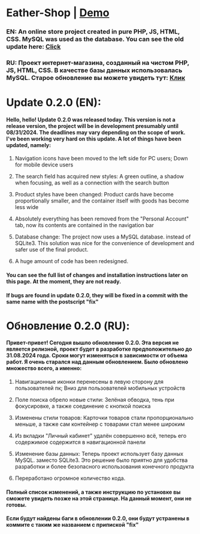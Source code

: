 # Eather-Shop | [Demo](http://185.117.152.16/index.php)
### EN: An online store project created in pure PHP, JS, HTML, CSS. MySQL was used as the database. You can see the old update here: [Click](https://github.com/LuckyDevv/Eather-Shop/blob/main/markdown/Update_0_1_2.md)

### RU: Проект интернет-магазина, созданный на чистом PHP, JS, HTML, CSS. В качестве базы данных использовалась MySQL. Старое обновление вы можете увидеть тут: [Клик](https://github.com/LuckyDevv/Eather-Shop/blob/main/markdown/Update_0_1_2.md)

# Update 0.2.0 (EN):
#### Hello, hello! Update 0.2.0 was released today. This version is not a release version, the project will be in development presumably until 08/31/2024. The deadlines may vary depending on the scope of work. I've been working very hard on this update. A lot of things have been updated, namely:

1. Navigation icons have been moved to the left side for PC users; Down for mobile device users

2. The search field has acquired new styles: A green outline, a shadow when focusing, as well as a connection with the search button

3. Product styles have been changed: Product cards have become proportionally smaller, and the container itself with goods has become less wide

4. Absolutely everything has been removed from the "Personal Account" tab, now its contents are contained in the navigation bar

5. Database change: The project now uses a MySQL database. instead of SQLite3. This solution was nice for the convenience of development and safer use of the final product.

6. A huge amount of code has been redesigned.

#### You can see the full list of changes and installation instructions later on this page. At the moment, they are not ready.

#### If bugs are found in update 0.2.0, they will be fixed in a commit with the same name with the postscript "fix"

# Обновление 0.2.0 (RU):
#### Привет-привет! Сегодня вышло обновление 0.2.0. Эта версия не является релизной, проект будет в разработке предположительно до 31.08.2024 года. Сроки могут изменяться в зависимости от объема работ. Я очень старался над данным обновлением. Было обновлено множество всего, а именно:

1. Навигационные иконки перенесены в левую сторону для пользователей пк; Вниз для пользователей мобильных устройств

2. Поле поиска обрело новые стили: Зелёная обводка, тень при фокусировке, а также соединение с кнопкой поиска

3. Изменены стили товаров: Карточки товаров стали пропорционально меньше, а также сам контейнер с товарами стал менее широким

4. Из вкладки "Личный кабинет" удалён совершенно всё, теперь его содержимое содержится в навигационной панели

5. Изменение базы данных: Теперь проект использует базу данных MySQL. заместо SQLite3. Это решение было приятно для удобства разработки и более безопасного использования конечного продукта

6. Переработано огромное количество кода.

#### Полный список изменений, а также инструкцию по установке вы сможете увидеть позже на этой странице. На данный момент, они не готовы.

#### Если будут найдены баги в обновлении 0.2.0, они будут устранены в коммите с таким же названием с припиской "fix"